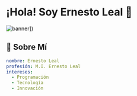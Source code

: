# ¡Hola! Soy Ernesto Leal 👋

![banner]([https://drive.google.com/file/d/1hNA6aXMC-O2HLnp_Dz-BqCDg1TEmjPHg/view?usp=sharing)])

## 🌟 Sobre Mí

```yaml
nombre: Ernesto Leal
profesión: M.I. Ernesto Leal 
intereses: 
  - Programación
  - Tecnología
  - Innovación
